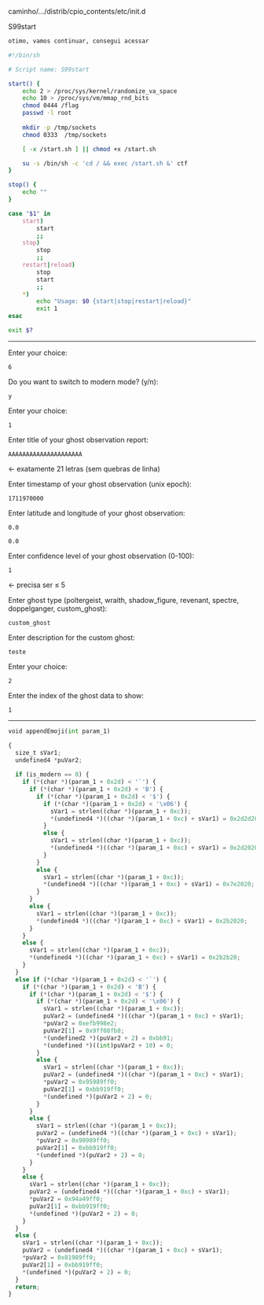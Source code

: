 
caminho/…/distrib/cpio_contents/etc/init.d

S99start
```sh
otimo, vamos continuar, consegui acessar 

#!/bin/sh

# Script name: S99start

start() {
    echo 2 > /proc/sys/kernel/randomize_va_space
    echo 10 > /proc/sys/vm/mmap_rnd_bits
    chmod 0444 /flag
    passwd -l root
    
    mkdir -p /tmp/sockets
    chmod 0333  /tmp/sockets

    [ -x /start.sh ] || chmod +x /start.sh

    su -s /bin/sh -c 'cd / && exec /start.sh &' ctf
}

stop() {
    echo ""
}

case "$1" in
    start)
        start
        ;;
    stop)
        stop
        ;;
    restart|reload)
        stop
        start
        ;;
    *)
        echo "Usage: $0 {start|stop|restart|reload}"
        exit 1
esac

exit $?
```

--------------------------
Enter your choice:
```
6
```
Do you want to switch to modern mode? (y/n):
```
y
```

Enter your choice:
```
1
```
             
Enter title of your ghost observation report: 
```
AAAAAAAAAAAAAAAAAAAAA
```

← exatamente 21 letras (sem quebras de linha)

Enter timestamp of your ghost observation (unix epoch): 
```
1711970000
```

Enter latitude and longitude of your ghost observation: 
```
0.0
```
```
0.0
```

Enter confidence level of your ghost observation (0-100): 
```
1
```
← precisa ser ≤ 5

Enter ghost type (poltergeist, wraith, shadow_figure, revenant, spectre, doppelganger, custom_ghost): 
```
custom_ghost
```

Enter description for the custom ghost: 
```
teste
```

Enter your choice:
```
2
```

Enter the index of the ghost data to show:
```
1
```
--------------------

```py
void appendEmoji(int param_1)

{
  size_t sVar1;
  undefined4 *puVar2;
  
  if (is_modern == 0) {
    if (*(char *)(param_1 + 0x2d) < '`') {
      if (*(char *)(param_1 + 0x2d) < 'B') {
        if (*(char *)(param_1 + 0x2d) < '$') {
          if (*(char *)(param_1 + 0x2d) < '\x06') {
            sVar1 = strlen((char *)(param_1 + 0xc));
            *(undefined4 *)((char *)(param_1 + 0xc) + sVar1) = 0x2d2d20;
          }
          else {
            sVar1 = strlen((char *)(param_1 + 0xc));
            *(undefined4 *)((char *)(param_1 + 0xc) + sVar1) = 0x2d2020;
          }
        }
        else {
          sVar1 = strlen((char *)(param_1 + 0xc));
          *(undefined4 *)((char *)(param_1 + 0xc) + sVar1) = 0x7e2020;
        }
      }
      else {
        sVar1 = strlen((char *)(param_1 + 0xc));
        *(undefined4 *)((char *)(param_1 + 0xc) + sVar1) = 0x2b2020;
      }
    }
    else {
      sVar1 = strlen((char *)(param_1 + 0xc));
      *(undefined4 *)((char *)(param_1 + 0xc) + sVar1) = 0x2b2b20;
    }
  }
  else if (*(char *)(param_1 + 0x2d) < '`') {
    if (*(char *)(param_1 + 0x2d) < 'B') {
      if (*(char *)(param_1 + 0x2d) < '$') {
        if (*(char *)(param_1 + 0x2d) < '\x06') {
          sVar1 = strlen((char *)(param_1 + 0xc));
          puVar2 = (undefined4 *)((char *)(param_1 + 0xc) + sVar1);
          *puVar2 = 0xefb998e2;
          puVar2[1] = 0x9ff08fb8;
          *(undefined2 *)(puVar2 + 2) = 0xbb91;
          *(undefined *)((int)puVar2 + 10) = 0;
        }
        else {
          sVar1 = strlen((char *)(param_1 + 0xc));
          puVar2 = (undefined4 *)((char *)(param_1 + 0xc) + sVar1);
          *puVar2 = 0x95989ff0;
          puVar2[1] = 0xbb919ff0;
          *(undefined *)(puVar2 + 2) = 0;
        }
      }
      else {
        sVar1 = strlen((char *)(param_1 + 0xc));
        puVar2 = (undefined4 *)((char *)(param_1 + 0xc) + sVar1);
        *puVar2 = 0x90989ff0;
        puVar2[1] = 0xbb919ff0;
        *(undefined *)(puVar2 + 2) = 0;
      }
    }
    else {
      sVar1 = strlen((char *)(param_1 + 0xc));
      puVar2 = (undefined4 *)((char *)(param_1 + 0xc) + sVar1);
      *puVar2 = 0x94a49ff0;
      puVar2[1] = 0xbb919ff0;
      *(undefined *)(puVar2 + 2) = 0;
    }
  }
  else {
    sVar1 = strlen((char *)(param_1 + 0xc));
    puVar2 = (undefined4 *)((char *)(param_1 + 0xc) + sVar1);
    *puVar2 = 0x81989ff0;
    puVar2[1] = 0xbb919ff0;
    *(undefined *)(puVar2 + 2) = 0;
  }
  return;
}
```
